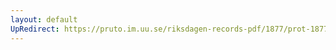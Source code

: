 ```yaml
---
layout: default
UpRedirect: https://pruto.im.uu.se/riksdagen-records-pdf/1877/prot-1877--ak--034/prot-1877--ak--034_065.pdf
---
```

